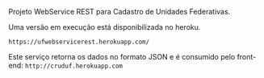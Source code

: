 Projeto WebService REST para Cadastro de Unidades Federativas.

Uma versão em execução está disponibilizada no heroku.
```
https://ufwebservicerest.herokuapp.com/
```
Este serviço retorna os dados no formato JSON e é consumido pelo front-end: ```http://cruduf.herokuapp.com ```